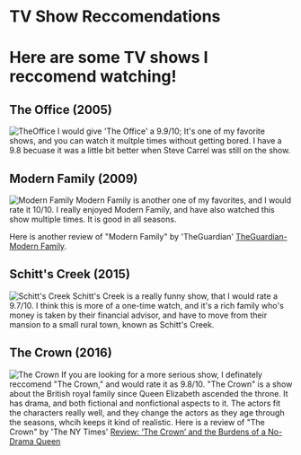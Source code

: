 # TV Show Reccomendations
# Here are some TV shows I reccomend watching!
## The Office (2005)
![TheOffice](https://user-images.githubusercontent.com/114519890/193700517-da0aabeb-4d31-4194-8d30-481eb03c0746.png)
I would give 'The Office' a 9.9/10; It's one of my favorite shows, and you can watch it multple times without getting bored. I have a 9.8 becuase it was a little bit better when Steve Carrel was still on the show.
## Modern Family (2009)
![Modern Family](https://user-images.githubusercontent.com/114519890/193704072-696dfcec-1fa4-484e-a0b0-5193e4dbeadc.png)
Modern Family is another one of my favorites, and I would rate it 10/10. I really enjoyed Modern Family, and have also watched this show multiple times. It is good in all seasons.                             

Here is another review of "Modern Family" by 'TheGuardian' [TheGuardian-Modern Family](https://www.theguardian.com/tv-and-radio/2010/oct/02/modern-family-30-rock-glee).        
## Schitt's Creek (2015)
![Schitt's Creek](https://user-images.githubusercontent.com/114519890/193705419-bf19c142-c366-42bf-849e-6f15aa47317c.png)
Schitt's Creek is a really funny show, that I would rate a 9.7/10. I think this is more of a one-time watch, and it's a rich family who's money is taken by their financial advisor, and have to move from their mansion to a small rural town, known as Schitt's Creek.  
## The Crown (2016)
![The Crown](https://user-images.githubusercontent.com/114519890/193707194-7dadd3cd-32c9-47cc-aaf7-498589dcd01b.png)
If you are looking for a more serious show, I definately reccomend "The Crown," and would rate it as 9.8/10. "The Crown" is a show about the British royal family since Queen Elizabeth ascended the throne. It has drama, and both fictional and nonfictional aspects to it. The actors fit the characters really well, and they change the actors as they age through the seasons, whcih keeps it kind of realistic.
Here is a review of "The Crown" by 'The NY Times' [Review: ‘The Crown’ and the Burdens of a No-Drama Queen](https://www.nytimes.com/2019/11/14/arts/television/the-crown-review-netflix.html)

